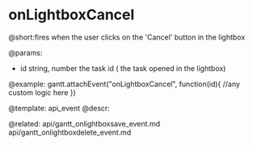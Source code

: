onLightboxCancel
=============
@short:fires when the user clicks on the 'Cancel' button in the lightbox
	

@params:
- id	string, number	the task id ( the task opened in the lightbox)

@example:
gantt.attachEvent("onLightboxCancel", function(id){
    //any custom logic here
})

@template:	api_event
@descr:

@related:
	api/gantt_onlightboxsave_event.md
    api/gantt_onlightboxdelete_event.md